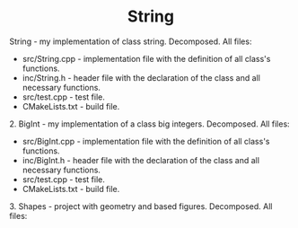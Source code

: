 <h1 align="center">String</h1>

<p>String - my implementation of class string. Decomposed. All files:</p>
<ul>
  <li>src/String.cpp - implementation file with the definition of all class's functions.</li>
  <li>inc/String.h - header file with the declaration of the class and all necessary functions.</li>
  <li>src/test.cpp - test file.</li>
  <li>CMakeLists.txt - build file.</li>
</ul>

<p>2. BigInt - my implementation of a class big integers. Decomposed. All files:</p>
<ul>
  <li>src/BigInt.cpp - implementation file with the definition of all class's functions.</li>
  <li>inc/BigInt.h - header file with the declaration of the class and all necessary functions.</li>
  <li>src/test.cpp - test file.</li>
  <li>CMakeLists.txt - build file.</li>
</ul>

<p>3. Shapes - project with geometry and based figures. Decomposed. All files:</p>

